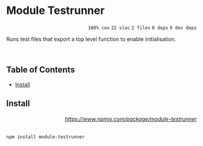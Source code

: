 # Module Testrunner

<p align="right"><code>100% cov</code>&nbsp;<code>22 sloc</code>&nbsp;<code>2 files</code>&nbsp;<code>0 deps</code>&nbsp;<code>9 dev deps</code></p>

Runs test files that export a top level function to enable initialisation.

<br />

<!-- START doctoc generated TOC please keep comment here to allow auto update -->
<!-- DON'T EDIT THIS SECTION, INSTEAD RE-RUN doctoc TO UPDATE -->
## Table of Contents

- [Install](#install)

<!-- END doctoc generated TOC please keep comment here to allow auto update -->

## Install

###### <p align="right"><a href="https://www.npmjs.com/package/module-testrunner">https://www.npmjs.com/package/module-testrunner</a></p>
```sh
npm install module-testrunner
```
